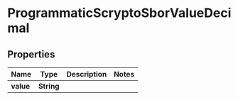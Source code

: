 

# ProgrammaticScryptoSborValueDecimal


## Properties

| Name | Type | Description | Notes |
|------------ | ------------- | ------------- | -------------|
|**value** | **String** |  |  |



